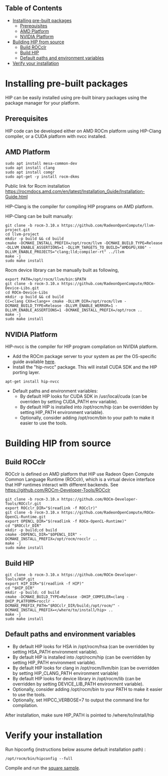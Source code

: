 ## Table of Contents

<!-- toc -->

- [Installing pre-built packages](#installing-pre-built-packages)
  * [Prerequisites](#prerequisites)
  * [AMD Platform](#amd-platform)
  * [NVIDIA Platform](#nvidia-platform)
- [Building HIP from source](#building-hip-from-source)
  * [Build ROCclr](#build-rocclr)
  * [Build HIP](#build-hip)
  * [Default paths and environment variables](#default-paths-and-environment-variables)
- [Verify your installation](#verify-your-installation)
<!-- tocstop -->

# Installing pre-built packages

HIP can be easily installed using pre-built binary packages using the package manager for your platform.

## Prerequisites
HIP code can be developed either on AMD ROCm platform using HIP-Clang compiler, or a CUDA platform with nvcc installed.

## AMD Platform

```
sudo apt install mesa-common-dev
sudo apt install clang
sudo apt install comgr
sudo apt-get -y install rocm-dkms
```
Public link for Rocm installation
https://rocmdocs.amd.com/en/latest/Installation_Guide/Installation-Guide.html

HIP-Clang is the compiler for compiling HIP programs on AMD platform.

HIP-Clang can be built manually:
```
git clone -b rocm-3.10.x https://github.com/RadeonOpenCompute/llvm-project.git
cd llvm-project
mkdir -p build && cd build
cmake -DCMAKE_INSTALL_PREFIX=/opt/rocm/llvm -DCMAKE_BUILD_TYPE=Release -DLLVM_ENABLE_ASSERTIONS=1 -DLLVM_TARGETS_TO_BUILD="AMDGPU;X86" -DLLVM_ENABLE_PROJECTS="clang;lld;compiler-rt" ../llvm
make -j
sudo make install
```

Rocm device library can be manually built as following,
```
export PATH=/opt/rocm/llvm/bin:$PATH
git clone -b rocm-3.10.x https://github.com/RadeonOpenCompute/ROCm-Device-Libs.git
cd ROCm-Device-Libs
mkdir -p build && cd build
CC=clang CXX=clang++ cmake -DLLVM_DIR=/opt/rocm/llvm -DCMAKE_BUILD_TYPE=Release -DLLVM_ENABLE_WERROR=1 -DLLVM_ENABLE_ASSERTIONS=1 -DCMAKE_INSTALL_PREFIX=/opt/rocm ..
make -j
sudo make install
```

## NVIDIA Platform

HIP-nvcc is the compiler for HIP program compilation on NVIDIA platform.

* Add the ROCm package server to your system as per the OS-specific guide available [here](https://rocm.github.io/ROCmInstall.html#installing-from-amd-rocm-repositories).
* Install the "hip-nvcc" package.  This will install CUDA SDK and the HIP porting layer.
```
apt-get install hip-nvcc
```

* Default paths and environment variables:
   * By default HIP looks for CUDA SDK in /usr/local/cuda (can be overriden by setting CUDA_PATH env variable).
   * By default HIP is installed into /opt/rocm/hip (can be overridden by setting HIP_PATH environment variable).
   * Optionally, consider adding /opt/rocm/bin to your path to make it easier to use the tools.

# Building HIP from source

## Build ROCclr

ROCclr is defined on AMD platform that HIP use Radeon Open Compute Common Language Runtime (ROCclr), which is a virtual device interface that HIP runtimes interact with different backends.
See https://github.com/ROCm-Developer-Tools/ROCclr

```
git clone -b rocm-3.10.x https://github.com/ROCm-Developer-Tools/ROCclr.git
export ROCclr_DIR="$(readlink -f ROCclr)"
git clone -b rocm-3.10.x https://github.com/RadeonOpenCompute/ROCm-OpenCL-Runtime.git
export OPENCL_DIR="$(readlink -f ROCm-OpenCL-Runtime)"
cd "$ROCclr_DIR"
mkdir -p build;cd build
cmake -DOPENCL_DIR="$OPENCL_DIR" -DCMAKE_INSTALL_PREFIX=/opt/rocm/rocclr ..
make -j
sudo make install
```

## Build HIP

```
git clone -b rocm-3.10.x https://github.com/ROCm-Developer-Tools/HIP.git
export HIP_DIR="$(readlink -f HIP)"
cd "$HIP_DIR"
mkdir -p build; cd build
cmake -DCMAKE_BUILD_TYPE=Release -DHIP_COMPILER=clang -DHIP_PLATFORM=rocclr -DCMAKE_PREFIX_PATH="$ROCclr_DIR/build;/opt/rocm/" -DCMAKE_INSTALL_PREFIX=</where/to/install/hip> ..
make -j
sudo make install
```

## Default paths and environment variables

   * By default HIP looks for HSA in /opt/rocm/hsa (can be overridden by setting HSA_PATH environment variable).
   * By default HIP is installed into /opt/rocm/hip (can be overridden by setting HIP_PATH environment variable).
   * By default HIP looks for clang in /opt/rocm/llvm/bin (can be overridden by setting HIP_CLANG_PATH environment variable)
   * By default HIP looks for device library in /opt/rocm/lib (can be overridden by setting DEVICE_LIB_PATH environment variable).
   * Optionally, consider adding /opt/rocm/bin to your PATH to make it easier to use the tools.
   * Optionally, set HIPCC_VERBOSE=7 to output the command line for compilation.

After installation, make sure HIP_PATH is pointed to /where/to/install/hip

# Verify your installation

Run hipconfig (instructions below assume default installation path) :
```shell
/opt/rocm/bin/hipconfig --full
```


Compile and run the [square sample](https://github.com/ROCm-Developer-Tools/HIP/tree/master/samples/0_Intro/square).

